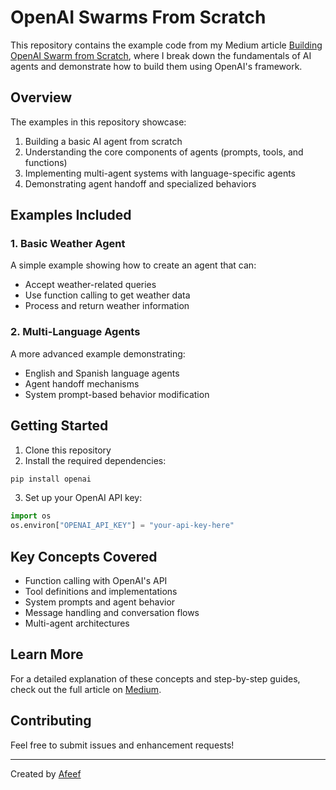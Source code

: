 # OpenAI Swarms From Scratch

This repository contains the example code from my Medium article [Building OpenAI Swarm from Scratch](https://uhhfeef.medium.com/building-openai-swarm-from-scratch-8a0e89352c75), where I break down the fundamentals of AI agents and demonstrate how to build them using OpenAI's framework.

## Overview

The examples in this repository showcase:
1. Building a basic AI agent from scratch
2. Understanding the core components of agents (prompts, tools, and functions)
3. Implementing multi-agent systems with language-specific agents
4. Demonstrating agent handoff and specialized behaviors

## Examples Included

### 1. Basic Weather Agent
A simple example showing how to create an agent that can:
- Accept weather-related queries
- Use function calling to get weather data
- Process and return weather information

### 2. Multi-Language Agents
A more advanced example demonstrating:
- English and Spanish language agents
- Agent handoff mechanisms
- System prompt-based behavior modification

## Getting Started

1. Clone this repository
2. Install the required dependencies:
```bash
pip install openai
```
3. Set up your OpenAI API key:
```python
import os
os.environ["OPENAI_API_KEY"] = "your-api-key-here"
```

## Key Concepts Covered

- Function calling with OpenAI's API
- Tool definitions and implementations
- System prompts and agent behavior
- Message handling and conversation flows
- Multi-agent architectures

## Learn More

For a detailed explanation of these concepts and step-by-step guides, check out the full article on [Medium](https://uhhfeef.medium.com/building-openai-swarm-from-scratch-8a0e89352c75).

## Contributing

Feel free to submit issues and enhancement requests!

---
Created by [Afeef](https://uhhfeef.medium.com/)
